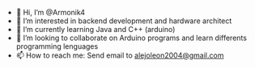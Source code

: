 - 👋 Hi, I’m @Armonik4
- 👀 I’m interested in backend development and hardware architect
- 🌱 I’m currently learning Java and C++ (arduino)
- 💞️ I’m looking to collaborate on Arduino programs and learn differents programming lenguages
- 📫 How to reach me: Send email to alejoleon2004@gmail.com
